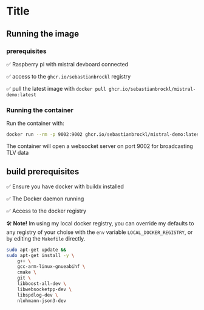 # Title

## Running the image

### prerequisites


✅ Raspberry pi with mistral devboard connected

✅ access to the `ghcr.io/sebastianbrockl` registry

✅ pull the latest image with `docker pull ghcr.io/sebastianbrockl/mistral-demo:latest`

### Running the container

Run the container with:

```bash
docker run --rm -p 9002:9002 ghcr.io/sebastianbrockl/mistral-demo:latest
```

The container will open a websocket server on port 9002 for broadcasting TLV data

## build prerequisites

✅ Ensure you have docker with buildx installed

✅ The Docker daemon running

✅ Access to the docker registry

🛠 **Note!** Im using my local docker registry, you can override my defaults to any registry of your choise with the `env` variable `LOCAL_DOCKER_REGISTRY`, or by editing the `Makefile` directly.

```bash
sudo apt-get update && 
sudo apt-get install -y \
    g++ \
    gcc-arm-linux-gnueabihf \
    cmake \
    git \
    libboost-all-dev \
    libwebsocketpp-dev \
    libspdlog-dev \
    nlohmann-json3-dev
```